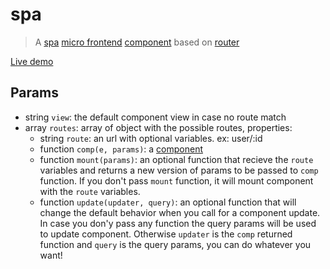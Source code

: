# spa
> A
[spa](https://en.wikipedia.org/wiki/Single-page_application)
[micro frontend](https://martinfowler.com/articles/micro-frontends.html)
[component](https://github.com/marcodpt/component/)
based on 
[router](https://github.com/marcodpt/router)

[Live demo](https://marcodpt.github.io/component/?url=https%3A%2F%2Fcdn.jsdelivr.net%2Fgh%2Fmarcodpt%2Fspa%2Fsample.js)

## Params
 - string `view`: the default component view in case no route match
 - array `routes`: array of object with the possible routes, properties:
   - string `route`: an url with optional variables. ex: user/:id
   - function `comp(e, params)`: a
[component](https://github.com/marcodpt/component/)
   - function `mount(params)`: an optional function that recieve the `route`
variables and returns a new version of params to be passed to `comp` function.
If you don't pass `mount` function, it will mount component with the `route`
variables.
   - function `update(updater, query)`: an optional function that will change 
the default behavior when you call for a component update. In case you don'y
pass any function the query params will be used to update component. Otherwise
`updater` is the `comp` returned function and `query` is the query params, you
can do whatever you want!

